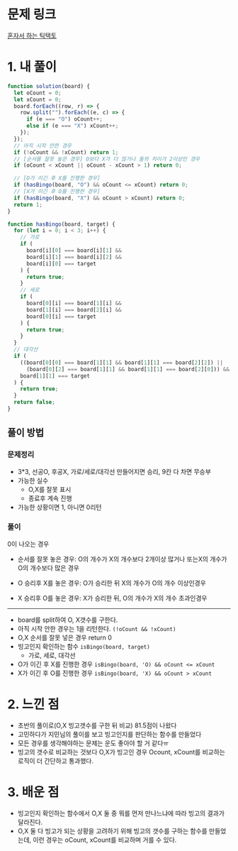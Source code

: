 # 문제 링크

[혼자서 하는 틱택토](https://school.programmers.co.kr/learn/courses/30/lessons/160585)

# 1. 내 풀이

```js
function solution(board) {
  let oCount = 0;
  let xCount = 0;
  board.forEach((row, r) => {
    row.split("").forEach((e, c) => {
      if (e === "O") oCount++;
      else if (e === "X") xCount++;
    });
  });
  // 아직 시작 안한 경우
  if (!oCount && !xCount) return 1;
  // [순서를 잘못 놓은 경우] O보다 X가 더 많거나 둘의 차이가 2이상인 경우
  if (oCount < xCount || oCount - xCount > 1) return 0;

  // [O가 이긴 후 X를 진행한 경우]
  if (hasBingo(board, "O") && oCount <= xCount) return 0;
  // [X가 이긴 후 O를 진행한 경우]
  if (hasBingo(board, "X") && oCount > xCount) return 0;
  return 1;
}

function hasBingo(board, target) {
  for (let i = 0; i < 3; i++) {
    // 가로
    if (
      board[i][0] === board[i][1] &&
      board[i][1] === board[i][2] &&
      board[i][0] === target
    ) {
      return true;
    }
    // 세로
    if (
      board[0][i] === board[1][i] &&
      board[1][i] === board[2][i] &&
      board[0][i] === target
    ) {
      return true;
    }
  }
  // 대각선
  if (
    ((board[0][0] === board[1][1] && board[1][1] === board[2][2]) ||
      (board[0][2] === board[1][1] && board[1][1] === board[2][0])) &&
    board[1][1] === target
  ) {
    return true;
  }
  return false;
}
```

## 풀이 방법

### 문제정리

- 3\*3, 선공O, 후공X, 가로/세로/대각선 만들어지면 승리, 9칸 다 차면 무승부
- 가능한 실수
  - O,X를 잘못 표시
  - 종료후 계속 진행
- 가능한 상황이면 1, 아니면 0리턴

### 풀이

0이 나오는 경우

- 순서를 잘못 놓은 경우: O의 개수가 X의 개수보다 2개이상 많거나 또는X의 개수가 O의 개수보다 많은 경우

- O 승리후 X를 놓은 경우: O가 승리한 뒤 X의 개수가 O의 개수 이상인경우

- X 승리후 O를 놓은 경우: X가 승리한 뒤, O의 개수가 X의 개수 초과인경우

---

- board를 split하여 O, X갯수를 구한다.
- 아직 시작 안한 경우는 1을 리턴한다. `(!oCount && !xCount)`
- O,X 순서를 잘못 넣은 경우 return 0
- 빙고인지 확인하는 함수 `isBingo(board, target)`
  - 가로, 세로, 대각선
- O가 이긴 후 X를 진행한 경우 `isBingo(board, 'O) && oCount <= xCount`
- X가 이긴 후 O를 진행한 경우 `isBingo(board, 'X) && oCount > xCount`

# 2. 느낀 점

- 초반의 풀이로(O,X 빙고갯수를 구한 뒤 비교) 81.5점이 나왔다
- 고민하다가 지민님의 풀이를 보고 빙고인지를 판단하는 함수를 만들었다
- 모든 경우를 생각해야하는 문제는 운도 좋아야 할 거 같다ㅠ
- 빙고의 갯수로 비교하는 것보다 O,X가 빙고인 경우 Ocount, xCount를 비교하는 로직이 더 간단하고 통과했다.

# 3. 배운 점

- 빙고인지 확인하는 함수에서 O,X 둘 중 뭐를 먼저 만나느냐에 따라 빙고의 결과가 달라진다.
- O,X 둘 다 빙고가 되는 상황을 고려하기 위해 빙고의 갯수를 구하는 함수를 만들었는데, 이런 경우는 oCount, xCount를 비교하며 거를 수 있다.
